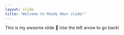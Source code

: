 ```yaml
---
layout: slide
title: "Welcome to Moody Omar slide!"
---
```

This is my awsome slide :tada:
Use the left arrow to go back!

